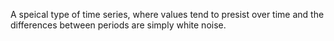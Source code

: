A speical type of time series, where values tend to presist over time and the differences between periods are simply white noise.